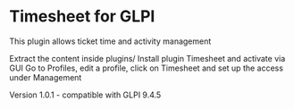 # Timesheet for GLPI

This plugin allows ticket time and activity management

Extract the content inside plugins/
Install plugin Timesheet and activate via GUI
Go to Profiles, edit a profile, click on Timesheet and set up the access
under Management

Version 1.0.1 - compatible with GLPI 9.4.5




